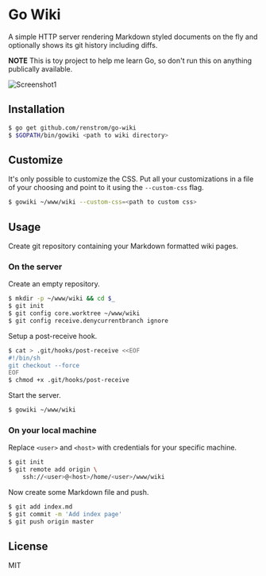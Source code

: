 # Go Wiki

A simple HTTP server rendering Markdown styled documents on the fly and optionally shows its git history including diffs.

**NOTE** This is toy project to help me learn Go, so don't run this on anything publically available.

![Screenshot1](https://cloud.githubusercontent.com/assets/177685/5720761/2337178e-9b29-11e4-8a86-224f7905b3f6.png)

## Installation

```bash
$ go get github.com/renstrom/go-wiki
$ $GOPATH/bin/gowiki <path to wiki directory>
```

## Customize

It's only possible to customize the CSS. Put all your customizations in a file of your choosing and point to it using the `--custom-css` flag.

```bash
$ gowiki ~/www/wiki --custom-css=<path to custom css>
```

## Usage

Create git repository containing your Markdown formatted wiki pages.

### On the server

Create an empty repository.

``` bash
$ mkdir -p ~/www/wiki && cd $_
$ git init
$ git config core.worktree ~/www/wiki
$ git config receive.denycurrentbranch ignore
```

Setup a post-receive hook.

``` bash
$ cat > .git/hooks/post-receive <<EOF
#!/bin/sh
git checkout --force
EOF
$ chmod +x .git/hooks/post-receive
```

Start the server.

``` bash
$ gowiki ~/www/wiki
```

### On your local machine

Replace `<user>` and `<host>` with credentials for your specific machine.

``` bash
$ git init
$ git remote add origin \
    ssh://<user>@<host>/home/<user>/www/wiki
```

Now create some Markdown file and push.

``` bash
$ git add index.md
$ git commit -m 'Add index page'
$ git push origin master
```

## License

MIT
